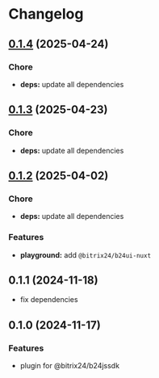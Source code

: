 # Changelog

## [0.1.4](https://github.com/bitrix24/b24jssdk-nuxt/compare/v0.1.3...v0.1.4) (2025-04-24)

### Chore

* **deps:** update all dependencies

## [0.1.3](https://github.com/bitrix24/b24jssdk-nuxt/compare/v0.1.2...v0.1.3) (2025-04-23)

### Chore

* **deps:** update all dependencies

## [0.1.2](https://github.com/bitrix24/b24jssdk-nuxt/compare/v0.1.1...v0.1.2) (2025-04-02)

### Chore

* **deps:** update all dependencies

### Features

* **playground:** add `@bitrix24/b24ui-nuxt`

## 0.1.1 (2024-11-18)

- fix dependencies

## 0.1.0 (2024-11-17)

### Features

- plugin for @bitrix24/b24jssdk

